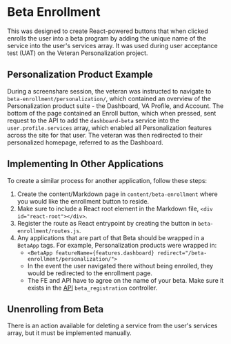 # Beta Enrollment

This was designed to create React-powered buttons that when clicked enrolls the user into a beta program by adding the unique name of the service into the user's services array. It was used during user acceptance test (UAT) on the Veteran Personalization project.

## Personalization Product Example
During a screenshare session, the veteran was instructed to navigate to `beta-enrollment/personalization/`, which contained an overview of the Personalization product suite - the Dashboard, VA Profile, and Account. The bottom of the page contained an Enroll button, which when pressed, sent request to the API to add the `dashboard-beta` service into the `user.profile.services` array, which enabled all Personalization features across the site for that user. The veteran was then redirected to their personalized homepage, referred to as the Dashboard.

## Implementing In Other Applications
To create a similar process for another application, follow these steps:

1. Create the content/Markdown page in `content/beta-enrollment` where you would like the enrollment button to reside.
2. Make sure to include a React root element in the Markdown file, `<div id="react-root"></div>`.
3. Register the route as React entrypoint by creating the button in `beta-enrollment/routes.js`.
4. Any applications that are part of that Beta should be wrapped in a `BetaApp` tags. For example, Personalization products were wrapped in:
    - `<BetaApp featureName={features.dashboard} redirect="/beta-enrollment/personalization/">`
    - In the event the user navigated there without being enrolled, they would be redirected to the enrollment page.
    - The FE and API have to agree on the name of your beta. Make sure it exists in the [API](https://github.com/department-of-veterans-affairs/vets-api/blob/master/config/routes.rb#L202) `beta_registration` controller.

## Unenrolling from Beta
There is an action available for deleting a service from the user's services array, but it must be implemented manually.
